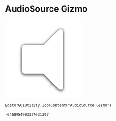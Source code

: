# AudioSource Gizmo
![](/img/AudioSource%20Gizmo.png)

``` CSharp
EditorGUIUtility.IconContent("AudioSource Gizmo")
```
```
-6468954903327631397
```
